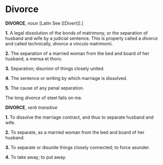 # Divorce

**DIVORCE**, _noun_ \[Latin See [[Divert]].\]

**1.** A legal dissolution of the bonds of matrimony, or the separation of husband and wife by a judicial sentence. This is properly called a _divorce_ and called technically, _divorce_ a vinculo matrimonii.

**2.** The separation of a married woman from the bed and board of her husband, a mensa et thoro.

**3.** Separation; disunion of things closely united.

**4.** The sentence or writing by which marriage is dissolved.

**5.** The cause of any penal separation.

The long _divorce_ of steel falls on me.

**DIVORCE**, _verb transitive_

**1.** To dissolve the marriage contract, and thus to separate husband and wife.

**2.** To separate, as a married woman from the bed and board of her husband.

**3.** To separate or disunite things closely connected; to force asunder.

**4.** To take away; to put away.
